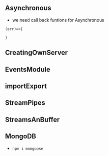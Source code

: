 ## Asynchronous
- we need call back funtions for Asynchronous
 ``` 
 (err)=>{

 }
 ```
 ## CreatingOwnServer

 ## EventsModule

 ## importExport

 ## StreamPipes

 ## StreamsAnBuffer

 ## MongoDB
 - `npm i mongoose`